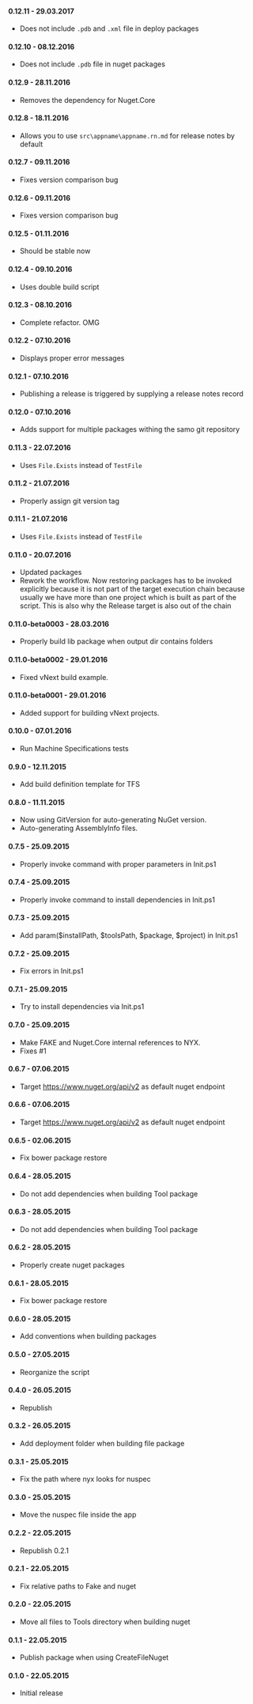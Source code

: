 #### 0.12.11 - 29.03.2017
* Does not include `.pdb` and `.xml` file in deploy packages

#### 0.12.10 - 08.12.2016
* Does not include `.pdb` file in nuget packages

#### 0.12.9 - 28.11.2016
* Removes the dependency for Nuget.Core

#### 0.12.8 - 18.11.2016
* Allows you to use `src\appname\appname.rn.md` for release notes by default

#### 0.12.7 - 09.11.2016
* Fixes version comparison bug

#### 0.12.6 - 09.11.2016
* Fixes version comparison bug

#### 0.12.5 - 01.11.2016
* Should be stable now

#### 0.12.4 - 09.10.2016
* Uses double build script

#### 0.12.3 - 08.10.2016
* Complete refactor. OMG

#### 0.12.2 - 07.10.2016
* Displays proper error messages

#### 0.12.1 - 07.10.2016
* Publishing a release is triggered by supplying a release notes record

#### 0.12.0 - 07.10.2016
* Adds support for multiple packages withing the samo git repository

#### 0.11.3 - 22.07.2016
* Uses `File.Exists` instead of `TestFile`

#### 0.11.2 - 21.07.2016
* Properly assign git version tag

#### 0.11.1 - 21.07.2016
* Uses `File.Exists` instead of `TestFile`

#### 0.11.0 - 20.07.2016
* Updated packages
* Rework the workflow. Now restoring packages has to be invoked explicitly because it is not part of the target execution chain because usually we have more than one project which is built as part of the script. This is also why the Release target is also out of the chain

#### 0.11.0-beta0003 - 28.03.2016
* Properly build lib package when output dir contains folders

#### 0.11.0-beta0002 - 29.01.2016
* Fixed vNext build example.

#### 0.11.0-beta0001 - 29.01.2016
* Added support for building vNext projects.

#### 0.10.0 - 07.01.2016
* Run Machine Specifications tests

#### 0.9.0 - 12.11.2015
* Add build definition template for TFS

#### 0.8.0 - 11.11.2015
* Now using GitVersion for auto-generating NuGet version.
* Auto-generating AssemblyInfo files.

#### 0.7.5 - 25.09.2015
* Properly invoke command with proper parameters in Init.ps1

#### 0.7.4 - 25.09.2015
* Properly invoke command to install dependencies in Init.ps1

#### 0.7.3 - 25.09.2015
* Add param($installPath, $toolsPath, $package, $project) in Init.ps1

#### 0.7.2 - 25.09.2015
* Fix errors in Init.ps1

#### 0.7.1 - 25.09.2015
* Try to install dependencies via Init.ps1

#### 0.7.0 - 25.09.2015
* Make FAKE and Nuget.Core internal references to NYX.
* Fixes #1

#### 0.6.7 - 07.06.2015
* Target https://www.nuget.org/api/v2 as default nuget endpoint

#### 0.6.6 - 07.06.2015
* Target https://www.nuget.org/api/v2 as default nuget endpoint

#### 0.6.5 - 02.06.2015
* Fix bower package restore

#### 0.6.4 - 28.05.2015
* Do not add dependencies when building Tool package

#### 0.6.3 - 28.05.2015
* Do not add dependencies when building Tool package

#### 0.6.2 - 28.05.2015
* Properly create nuget packages

#### 0.6.1 - 28.05.2015
* Fix bower package restore

#### 0.6.0 - 28.05.2015
* Add conventions when building packages

#### 0.5.0 - 27.05.2015
* Reorganize the script

#### 0.4.0 - 26.05.2015
* Republish

#### 0.3.2 - 26.05.2015
* Add deployment folder when building file package

#### 0.3.1 - 25.05.2015
* Fix the path where nyx looks for nuspec

#### 0.3.0 - 25.05.2015
* Move the nuspec file inside the app

#### 0.2.2 - 22.05.2015
* Republish 0.2.1

#### 0.2.1 - 22.05.2015
* Fix relative paths to Fake and nuget

#### 0.2.0 - 22.05.2015
* Move all files to Tools directory when building nuget

#### 0.1.1 - 22.05.2015
* Publish package when using CreateFileNuget

#### 0.1.0 - 22.05.2015
* Initial release